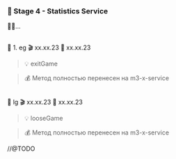 ### 🥗 Stage 4 - Statistics Service

🏁🏁...

<br>🧡 1. eg 🎬 xx.xx.23 🏁 xx.xx.23

> 💡 exitGame

> 💰 Метод полностью перенесен на m3-x-service

<br>🧡 lg 🎬 xx.xx.23 🏁 xx.xx.23

> 💡 looseGame

> 💰 Метод полностью перенесен на m3-x-service

//@TODO